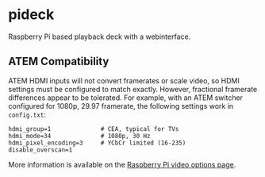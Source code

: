 # pideck

Raspberry Pi based playback deck with a webinterface.

## ATEM Compatibility

ATEM HDMI inputs will not convert framerates or scale video, so HDMI settings must be configured to match exactly. However, fractional framerate differences appear to be tolerated. For example, with an ATEM switcher configured for 1080p, 29.97 framerate, the following settings work in `config.txt`:

```
hdmi_group=1              # CEA, typical for TVs
hdmi_mode=34              # 1080p, 30 Hz
hdmi_pixel_encoding=3     # YCbCr limited (16-235)
disable_overscan=1
```

More information is available on the [Raspberry Pi video options page](https://www.raspberrypi.org/documentation/configuration/config-txt/video.md).
